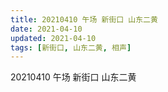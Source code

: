 ```yaml
---
title: 20210410 午场 新街口 山东二黄
date: 2021-04-10
updated: 2021-04-10
tags: [新街口, 山东二黄, 相声] 
---
```

20210410 午场 新街口 山东二黄


